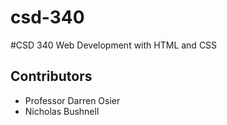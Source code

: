 # csd-340
#CSD 340 Web Development with HTML and CSS
## Contributors 
* Professor Darren Osier
* Nicholas Bushnell 
